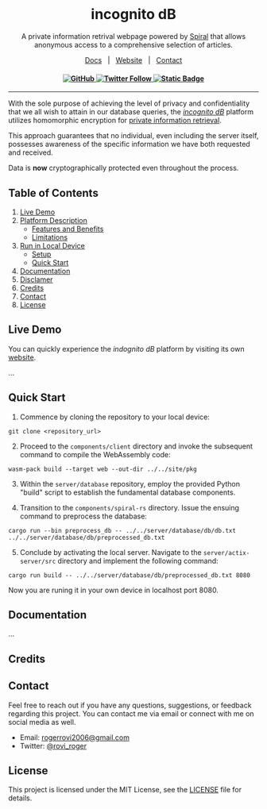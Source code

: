 <br/>

<h1 align="center">incognito dB</h1>

<p align="center">
  A private information retrival webpage powered by <a href="https://blyss.dev/">Spiral</a> that allows anonymous access to a comprehensive selection of articles.
</p>

<p align="center">
  <a href="">Docs</a>
  &nbsp; | &nbsp;
  <a href="">Website</a>
  &nbsp; | &nbsp;
  <a href="mailto:rogerrovi2006@gmail.com">Contact</a>
</p>

<h4 align="center">
  <a href="https://github.com/Gasofa06/incognito-db/blob/main/LICENSE">
    <img alt="GitHub" src="https://img.shields.io/github/license/Gasofa06/incognito-db?color=blue">
  </a>
  <a href="https://twitter.com/rovi_roger">
    <img alt="Twitter Follow" src="https://img.shields.io/twitter/follow/rovi_roger?label=@rovi_roger">
  </a>
  <a href="https://blyss.dev/">
    <img alt="Static Badge" src="https://img.shields.io/badge/build-spiral-blue?label=powered%20by&color=blue">
  </a>
</h4>

--------------------------------------------------------------------------------

With the sole purpose of achieving the level of privacy and confidentiality that we all wish to attain in our database queries, the [_incognito dB_]() platform utilizes homomorphic encryption for [private information retrieval](https://en.wikipedia.org/wiki/Private_information_retrieval).

This approach guarantees that no individual, even including the server itself, possesses awareness of the specific information we have both requested and received.

Data is **now** cryptographically protected even throughout the process.

## Table of Contents

1. [Live Demo](#live_demo)
2. [Platform Description](#description)
   * [Features and Benefits](#features-and-benefits)
   * [Limitations](#limitations)
3. [Run in Local Device](#run-in-local-device)
   * [Setup](#setup)
   * [Quick Start](#quick-start)
5. [Documentation](#documentation)
6. [Disclamer](#disclamer)
7. [Credits](#credits)
8. [Contact](#contact)
9. [License](#license)

## Live Demo

You can quickly experience the _indognito dB_ platform by visiting its own [website]().

...

## Quick Start

1. Commence by cloning the repository to your local device:
```
git clone <repository_url>
```

2. Proceed to the `components/client` directory and invoke the subsequent command to compile the WebAssembly code:
```
wasm-pack build --target web --out-dir ../../site/pkg
```

3. Within the `server/database` repository, employ the provided Python "build" script to establish the fundamental database components.

4. Transition to the `components/spiral-rs` directory. Issue the ensuing command to preprocess the database:
```
cargo run --bin preprocess_db -- ../../server/database/db/db.txt ../../server/database/db/preprocessed_db.txt
```

5. Conclude by activating the local server. Navigate to the `server/actix-server/src` directory and implement the following command:

```
cargo run build -- ../../server/database/db/preprocessed_db.txt 8080
```

Now you are runing it in your own device in localhost port 8080.

## Documentation

...

## Credits

## Contact

Feel free to reach out if you have any questions, suggestions, or feedback regarding this project. You can contact me via email or connect with me on social media as well.

- Email: [rogerrovi2006@gmail.com](mailto:rogerrovi2006@gmail.com)
- Twitter: [@rovi_roger](https://twitter.com/rovi_roger)

## License

This project is licensed under the MIT License, see the [LICENSE](LICENSE) file for details.